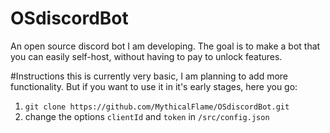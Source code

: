 # OSdiscordBot
An open source discord bot I am developing. The goal is to make a bot that you can easily self-host, without having to pay to unlock features.

#Instructions
this is currently very basic, I am planning to add more functionality. But if you want to use it in it's early stages, here you go:
1. `git clone https://github.com/MythicalFlame/OSdiscordBot.git`
2. change the options `clientId` and `token` in `/src/config.json`
